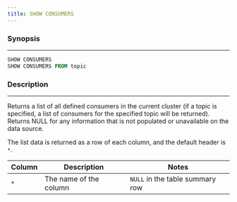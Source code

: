 ```yaml
---
title: SHOW CONSUMERS
---
```


### Synopsis

---

```sql
SHOW CONSUMERS
SHOW CONSUMERS FROM topic
```

### Description

---

Returns a list of all defined consumers in the current cluster (if a topic is specified, a list of consumers for the specified topic will be returned). Returns NULL for any information that is not populated or unavailable on the data source.

The list data is returned as a row of each column, and the default header is `*`.

| Column | Description            | Notes                           |
|--------|------------------------|---------------------------------|
| `*`    | The name of the column | `NULL` in the table summary row |
